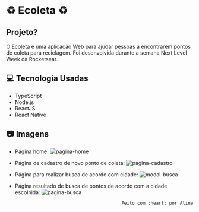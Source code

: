# :recycle: Ecoleta :recycle:
## Projeto?
O Ecoleta é uma aplicação Web para ajudar pessoas a encontrarem pontos de coleta para reciclagem.
Foi desenvolvida durante a semana Next Level Week da Rocketseat.

## :computer: Tecnologia Usadas
- TypeScript
- Node.js
- ReactJS
- React Native

## :camera: Imagens 

- Página home:
![pagina-home](https://user-images.githubusercontent.com/56769013/84215828-f24de500-aa9d-11ea-990c-a49b7442307f.png)
- Página de cadastro de novo ponto de coleta: 
![pagina-cadastro](https://user-images.githubusercontent.com/56769013/84215929-4ce74100-aa9e-11ea-91f9-dc71f00d56c0.png)
- Página para realizar busca de acordo com cidade:
![modal-busca](https://user-images.githubusercontent.com/56769013/84216019-a2235280-aa9e-11ea-8d17-16d1e77cb600.png)
- Página resultado de busca de pontos de acordo com a cidade escolhida:
![pagina-busca](https://user-images.githubusercontent.com/56769013/84215962-6d170000-aa9e-11ea-89fb-e4fc9a0ff511.png)


                                              Feito com :heart: por Aline


